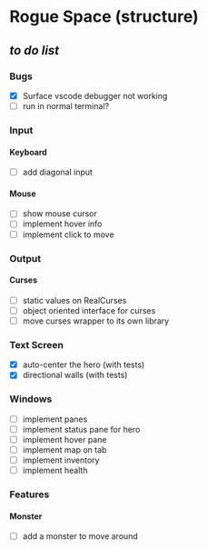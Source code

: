 # Rogue Space (structure) 
## ___to do list___
### Bugs
  - [x] Surface vscode debugger not working
  - [ ] run in normal terminal?
### Input
#### Keyboard
  - [ ] add diagonal input
#### Mouse
  - [ ] show mouse cursor
  - [ ] implement hover info
  - [ ] implement click to move
### Output
#### Curses
  - [ ] static values on RealCurses
  - [ ] object oriented interface for curses
  - [ ] move curses wrapper to its own library
### Text Screen
 - [x] auto-center the hero (with tests)
 - [x] directional walls (with tests)
### Windows
  - [ ] implement panes
  - [ ] implement status pane for hero
  - [ ] implement hover pane
  - [ ] implement map on tab
  - [ ] implement inventory
  - [ ] implement health
### Features
#### Monster
  - [ ] add a monster to move around
